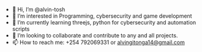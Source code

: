 - 👋 Hi, I’m @alvin-tosh
- 👀 I’m interested in Programming, cybersecurity and game development
- 🌱 I’m currently learning threejs, python for cybersecurity and automation scripts
- 💞️ I’m looking to collaborate and contribute to any and all projects.
- 📫 How to reach me: +254 792069331 or alvingitonga14@gmail.com

<!---
alvin-tosh/alvin-tosh is a ✨ special ✨ repository because its `README.md` (this file) appears on your GitHub profile.
You can click the Preview link to take a look at your changes.
--->
